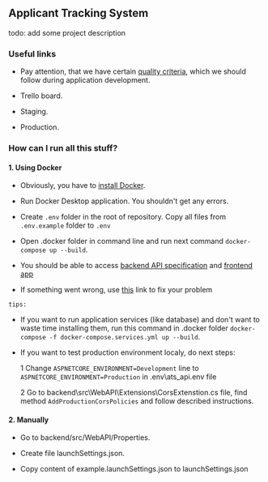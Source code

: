 ## Applicant Tracking System

todo: add some project description

### Useful links

- Pay attention, that we have certain [quality criteria](https://github.com/BinaryStudioAcademy/quality-criteria/blob/production/source/dotnet.md), which we should follow during application development.

- Trello board.

- Staging.

- Production.

### How can I run all this stuff?

#### 1. Using Docker

- Obviously, you have to [install Docker](https://docs.docker.com/get-docker/).

- Run Docker Desktop application. You shouldn't get any errors.

- Create `.env` folder in the root of repository. Copy all files from `.env.example` folder to `.env`

- Open .docker folder in command line and run next command `docker-compose up --build`.

- You should be able to access [backend API specification](http://localhost:5050/swagger) and [frontend app](http://localhost:4200/)

- If something went wrong, use [this](https://gumoreska.in.ua/otche-nash-ukrayinskoyu-tekst-molytvy/) link to fix your problem

`tips:`

- If you want to run application services (like database) and don't want to waste time installing them, run this command in .docker folder
`docker-compose -f docker-compose.services.yml up --build`.

- If you want to test production environment localy, do next steps:

  1 Change `ASPNETCORE_ENVIRONMENT=Development` line to `ASPNETCORE_ENVIRONMENT=Production` in .env\ats_api.env file

  2 Go to backend\src\WebAPI\Extensions\CorsExtenstion.cs file, find method `AddProductionCorsPolicies` and follow described instructions.

#### 2. Manually

- Go to backend/src/WebAPI/Properties.

- Create file launchSettings.json.

- Copy content of example.launchSettings.json to launchSettings.json
